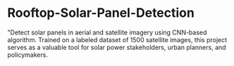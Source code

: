 # Rooftop-Solar-Panel-Detection
"Detect solar panels  in aerial and satellite imagery using CNN-based algorithm. Trained on a  labeled dataset of 1500 satellite images, this project serves as a valuable tool for solar power stakeholders, urban planners, and policymakers.
